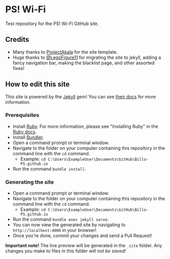 # PS! Wi-Fi
Test repository for the PS! Wi-Fi GitHub site.

## Credits

- Many thanks to [ProjectAkala](https://projectakala.github.io/pact/) for the site template.
- Huge thanks to [@LegoFigure11](https://github.com/LegoFigure11) for migrating the site to jekyll, adding a fancy navigation bar, making the blacklist page, and other assorted fixes!

## How to edit this site

This site is powered by the [Jekyll](https://jekyllrb.com/) gem! You can see [their docs](https://jekyllrb.com/docs/) for more information.

### Prerequisites
- Install [Ruby](https://www.ruby-lang.org/en/). For more information, please see "Installing Ruby" in the [Ruby docs](https://www.ruby-lang.org/en/documentation/installation/).
- Install [Bundler](https://bundler.io/).
- Open a command prompt or terminal window.
- Navigate to the folder on your computer containing this repository in the command line with the `cd` command.
    - Example: `cd C:\Users\ExampleUser\Documents\GitHub\Billo-PS.github.io`
- Run the command `bundle install`.

### Generating the site
- Open a command prompt or terminal window.
- Navigate to the folder on your computer containing this repository in the command line with the `cd` command.
    - Example: `cd C:\Users\ExampleUser\Documents\GitHub\Billo-PS.github.io`
- Run the command `bundle exec jekyll serve`.
- You can now view the generated site by navigating to `http://localhost:4000` in your browser!
- Once you're done, commit your changes and send a Pull Request!

**Important note!**
The live preview will be generated in the `_site` folder. Any changes you make to files in this folder *will not be saved*!
